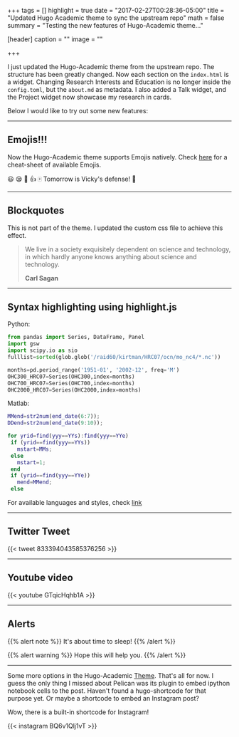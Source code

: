 +++
tags = []
highlight = true
date = "2017-02-27T00:28:36-05:00"
title = "Updated Hugo Academic theme to sync the upstream repo"
math = false
summary = "Testing the new features of Hugo-Academic theme..."

[header]
  caption = ""
  image = ""

+++

I just updated the Hugo-Academic theme from the upstream repo. The structure has been greatly changed. Now each section on the `index.html` is a widget. Changing Research Interests and Education is no longer inside the `config.toml`, but the `about.md` as metadata. I also added a Talk widget, and the Project widget now showcase my research in cards. 

Below I would like to try out some new features:

-------

## Emojis!!!
Now the Hugo-Academic theme supports Emojis natively. Check [here](http://www.webpagefx.com/tools/emoji-cheat-sheet/) for a cheat-sheet of available Emojis. 

:smiley:
:sleepy: 
:tennis: 
:thumbsup:
:mahjong:
Tomorrow is Vicky's defense! :date:

-------
## Blockquotes
This is not part of the theme. I updated the custom css file to achieve this effect. 

>We live in a society exquisitely dependent on science and technology, in which hardly anyone knows anything about science and technology. 
>
>**Carl Sagan**

-------
## Syntax highlighting using highlight.js
Python:

```python
from pandas import Series, DataFrame, Panel
import gsw
import scipy.io as sio
fulllist=sorted(glob.glob('/raid60/kirtman/HRC07/ocn/mo_nc4/*.nc'))

months=pd.period_range('1951-01', '2002-12', freq='M') 
OHC300_HRC07=Series(OHC300,index=months)
OHC700_HRC07=Series(OHC700,index=months)
OHC2000_HRC07=Series(OHC2000,index=months)
```

Matlab:

```matlab
MMend=str2num(end_date(6:7)); 
DDend=str2num(end_date(9:10));

for yrid=find(yyy==YYs):find(yyy==YYe)
 if (yrid==find(yyy==YYs))
   mstart=MMs;
 else
   mstart=1;
 end
 if (yrid==find(yyy==YYe))
   mend=MMend;
 else
```

For available languages and styles, check [link](https://highlightjs.org/static/demo/)

------
## Twitter Tweet
{{< tweet 833394043585376256 >}}

------
## Youtube video
{{< youtube GTqicHqhb1A >}}

------
## Alerts
{{% alert note %}}
It's about time to sleep!
{{% /alert %}}

{{% alert warning %}}
Hope this will help you.
{{% /alert %}}

-----
Some more options in the Hugo-Academic [Theme](https://gcushen.github.io/hugo-academic-demo/post/managing-content/). That's all for now. I guess the only thing I missed about Pelican was its plugin to embed ipython notebook cells to the post. Haven't found a hugo-shortcode for that purpose yet. Or maybe a shortcode to embed an Instagram post?

Wow, there is a built-in shortcode for Instagram!

{{< instagram BQ6v1Qlj1vT >}}


